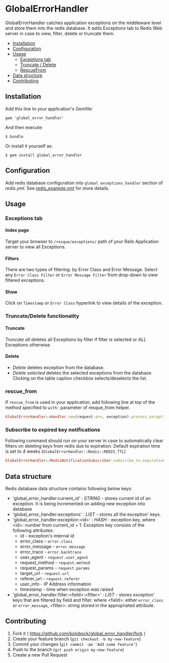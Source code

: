 # GlobalErrorHandler

GlobalErrorHandler catches application exceptions on the middleware level and store them into the redis database.
It adds Exceptions tab to Redis Web server in case to view, filter, delete or truncate them.

- [Installation](#installation)
- [Configuration](#configuration)
- [Usage](#usage)
  - [Exceptions tab](#exceptions-tab)
  - [Truncate / Delete](#truncatedelete-functionality)
  - [RescueFrom](#rescue_from)
- [Data structure](#data-structure)
- [Contributing](#contributing)

## Installation

Add this line to your application's Gemfile:

    gem 'global_error_handler'

And then execute:

    $ bundle

Or install it yourself as:

    $ gem install global_error_handler

## Configuration

Add redis database configuration into `global_exceptions_handler` section of _redis.yml_. See [redis_example.yml](https://github.com/kolobock/global_error_handler/blob/master/config/redis_example.yml) for more details.

## Usage

### Exceptions tab
#### Index page
Target your browser to `/resque/exceptions/` path of your Rails Application server to view all Exceptions.
#### Filters
There are two types of filtering: by Error Class and Error Message.
Select any `Error Class Filter` or `Error Message Filter` from drop-down to view filtered exceptions.
#### Show
Click on `Timestamp` or `Error Class` hyperlink to view details of the exception.

### Truncate/Delete functionality
#### Truncate
*Truncate all* deletes all Exceptions by filter if filter is selected or _ALL_ Exceptions otherwise.
#### Delete
* *Delete* deletes exception from the database.
* *Delete selected* deletes the selected exceptions from the database. Clicking on the table caption checkbox selects/deselects the list.

### rescue_from
If `rescue_from` is used in your application, add following line at top of the method specified to `with:` parameter of resque_from helper.

```ruby
GlobalErrorHandler::Handler.new(request.env, exception).process_exception!
```

### Subscribe to expired key notifications
Following command should run on your server in case to automatically clear filters on deleting keys from redis due to expiration.
Default expiration time is set to 4 weeks (`GlobalErrorHandler::Redis::REDIS_TTL`)

```ruby
GlobalErrorHandler::RedisNotificationSubscriber.subscribe_to_expiration
```

## Data structure
Redis database data structure contains following below keys:
- 'global_error_handler:current_id' : *STRING* - stores current id of an exception. It is being incremented on adding new exception into database
- 'global_error_handler:exceptions' : *LIST* - stores all the exception' keys.
- 'global_error_handler:exception:\<id\>' : *HASH* - exception key, where \<id\>: number from current_id + 1. Exception key consists of the following attributes:
  - id - exception's internal id
  - error_class - `error.class`
  - error_message - `error.message`
  - error_trace - `error.backtrace`
  - user_agent - `request.user_agent`
  - request_method - `request.method`
  - request_params - `request.params`
  - target_url - `request.url`
  - referer_url - `request.referer`
  - user_info - IP Address information
  - timestamp - time when exception was raised
- 'global_error_handler:filter:\<field\>:\<filter\>' : *LIST* - stores exception' keys that are filtered by field and filter. where \<field\>: either `error_class` or `error_message`, \<filter\>: string stored in the appropriated attribute.

## Contributing

1. Fork it ( https://github.com/kolobock/global_error_handler/fork )
2. Create your feature branch (`git checkout -b my-new-feature`)
3. Commit your changes (`git commit -am 'Add some feature'`)
4. Push to the branch (`git push origin my-new-feature`)
5. Create a new Pull Request
